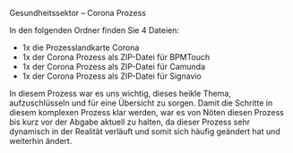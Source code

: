 Gesundheitssektor – Corona Prozess

In den folgenden Ordner finden Sie 4 Dateien:

-	1x die Prozesslandkarte Corona
-	1x der Corona Prozess als ZIP-Datei für BPMTouch
-	1x der Corona Prozess als ZIP-Datei für Camunda
-	1x der Corona Prozess als ZIP-Datei für Signavio

In diesem Prozess war es uns wichtig, dieses heikle Thema, aufzuschlüsseln und für eine Übersicht zu sorgen. Damit die Schritte in diesem komplexen Prozess klar werden, war es von Nöten diesen Prozess bis kurz vor der Abgabe aktuell zu halten, da dieser Prozess sehr dynamisch in der Realität verläuft und somit sich häufig geändert hat und weiterhin ändert.  
